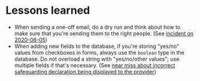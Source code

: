 # Lessons learned

- When sending a one-off email, do a dry run and think about how to make sure that you're sending them to the right people. (See [incident on 2020-06-05](https://trello.com/c/6EhE0oSo/287-2020-06-05-apply-again-email-being-sent-to-wrong-candidates))
- When adding new fields to the database, if you're storing "yes/no" values from checkboxes in forms, always use the `boolean` type in the database. Do not overload a string with "yes/no/other values"; use multiple fields if that's necessary. (See [near miss about incorrect safeguarding declaration being displayed to the provider](https://trello.com/c/PAybbGv3/216-incorrect-safeguarding-concerns-from-referee-safeguarding-declaration-from-candidate-was-displayed-to-the-provider))
